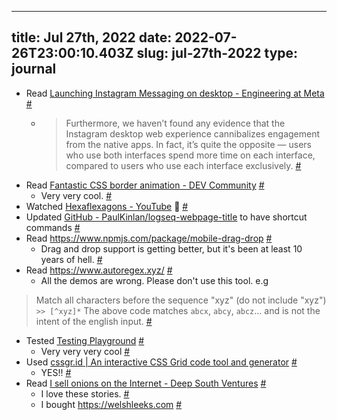 
---
title: Jul 27th, 2022 
date: 2022-07-26T23:00:10.403Z
slug: jul-27th-2022
type: journal
---
* Read [Launching Instagram Messaging on desktop - Engineering at Meta](https://engineering.fb.com/2022/07/26/web/launching-instagram-messaging-on-desktop/) [#](#62e071fa-4b62-480b-b967-a2201502c4fd)<a name="62e071fa-4b62-480b-b967-a2201502c4fd"></a>
  * > Furthermore, we haven’t found any evidence that the Instagram desktop web experience cannibalizes engagement from the native apps. In fact, it’s quite the opposite — users who use both interfaces spend more time on each interface, compared to users who use each interface exclusively. [#](#62e10aeb-3e31-44da-b85f-aa88e7e7c705)<a name="62e10aeb-3e31-44da-b85f-aa88e7e7c705"></a>
* Read [Fantastic CSS border animation - DEV Community](https://dev.to/chokcoco/fantastic-css-border-animation-5166) [#](#62e10b1d-64ce-4cad-9252-bb2035be0cc5)<a name="62e10b1d-64ce-4cad-9252-bb2035be0cc5"></a>
  * Very very cool. [#](#62e13930-c3b7-483e-883a-fb3367508141)<a name="62e13930-c3b7-483e-883a-fb3367508141"></a>
* Watched [Hexaflexagons - YouTube](https://www.youtube.com/watch?v=VIVIegSt81k&list=PLaNzoFtkQ7rbt5ac9qdi76iNKuqZWQkB3) 🤯 [#](#62e1394c-f8aa-442c-af0e-2e46ec54a913)<a name="62e1394c-f8aa-442c-af0e-2e46ec54a913"></a>
* Updated [GitHub - PaulKinlan/logseq-webpage-title](https://github.com/PaulKinlan/logseq-webpage-title) to have shortcut commands [#](#62e13964-d64d-47a4-9e2f-e4e00b0732a9)<a name="62e13964-d64d-47a4-9e2f-e4e00b0732a9"></a>
* Read https://www.npmjs.com/package/mobile-drag-drop [#](#62e13981-f142-4d11-b7f5-73185a7d1230)<a name="62e13981-f142-4d11-b7f5-73185a7d1230"></a>
  * Drag and drop support is getting better, but it's been at least 10 years of hell. [#](#62e139d2-7eda-4681-afb9-ab1264aea0e9)<a name="62e139d2-7eda-4681-afb9-ab1264aea0e9"></a>
* Read https://www.autoregex.xyz/ [#](#62e139e0-664a-40a3-a9f6-0de0f91c65c3)<a name="62e139e0-664a-40a3-a9f6-0de0f91c65c3"></a>
  * All the demos are wrong. Please don't use this tool. e.g 
> Match all characters before the sequence "xyz" (do not include "xyz")
 `>> [^xyz]*`
The above code matches `abcx`, `abcy`, `abcz`... and is not the intent of the english input. [#](#62e13a00-8391-4c14-b4ef-b9bc130be5e2)<a name="62e13a00-8391-4c14-b4ef-b9bc130be5e2"></a>
* Tested [Testing Playground](https://testing-playground.com/) [#](#62e13a33-c5ea-466d-993e-78a92ac12947)<a name="62e13a33-c5ea-466d-993e-78a92ac12947"></a>
  * Very very very cool [#](#62e13aaf-9207-4a26-9477-6b54752ee134)<a name="62e13aaf-9207-4a26-9477-6b54752ee134"></a>
* Used [cssgr.id | An interactive CSS Grid code tool and generator](https://cssgr.id/) [#](#62e13add-9434-482f-9e3b-c177f95774a0)<a name="62e13add-9434-482f-9e3b-c177f95774a0"></a>
  * YES!! [#](#62e13adf-508e-4b5f-8be3-5afdce8179c3)<a name="62e13adf-508e-4b5f-8be3-5afdce8179c3"></a>
* Read [I sell onions on the Internet - Deep South Ventures](https://www.deepsouthventures.com/i-sell-onions-on-the-internet/) [#](#62e13ae4-1366-4e0a-a841-20269db8a87f)<a name="62e13ae4-1366-4e0a-a841-20269db8a87f"></a>
  * I love these stories. [#](#62e13b31-1f5e-43ca-9b12-cf3077cc20bd)<a name="62e13b31-1f5e-43ca-9b12-cf3077cc20bd"></a>
  * I bought https://welshleeks.com [#](#62e13b36-f51f-41a4-ad6c-618259ca37f4)<a name="62e13b36-f51f-41a4-ad6c-618259ca37f4"></a>

